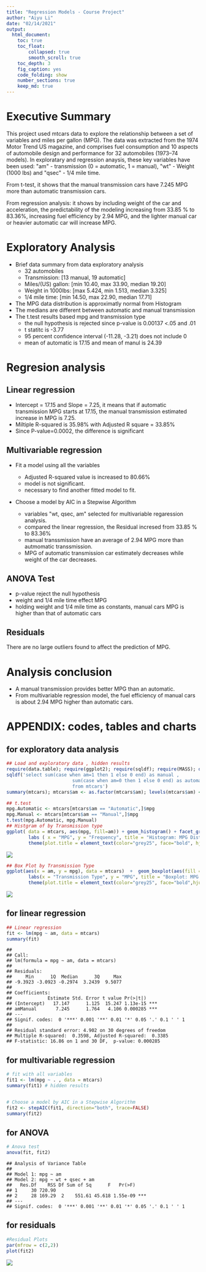 ```yaml
---
title: "Regression Models - Course Project"
author: "Aiyu Li"
date: "02/14/2021"
output:
  html_document:
    toc: true
    toc_float:
        collapsed: true
        smooth_scroll: true
    toc_depth: 3
    fig_caption: yes
    code_folding: show
    number_sections: true
    keep_md: true
---
```



# Executive Summary

This project used mtcars data to explore the relationship between a set of variables and miles per gallon (MPG). The data was extracted from the 1974 Motor Trend US magazine, and comprises fuel consumption and 10 aspects of automobile design and performance for 32 automobiles (1973–74 models). In exploratary and regression anaysis, these key variables have been used: "am" - transmission (0 = automatic, 1 = manual), "wt" - Weight (1000 lbs) and "qsec" - 1/4 mile time. 

From t-test, it shows that the manual transmission cars have 7.245 MPG more than automatic transmission cars. 

From regression analysis: it shows by including weight of the car and acceleration, the predictability of the modeling increasing from 33.85 % to 83.36%, increasing fuel efficiency by 2.94 MPG, and the lighter manual car or heavier automatic car will increase MPG.


# Exploratory Analysis

 * Brief data summary from data exploratory analysis
 	 - 32 automobiles
 	 - Transmission: [13 manual, 19 automatic]
	 - Miles/(US) gallon: [min 10.40, max 33.90, median 19.20]
   - Weight in 1000lbs: [max 5.424,  min 1.513, median 3.325]
   - 1/4 mile time: [min 14.50, max 22.90, median 17.71]
 * The MPG data distribution is approximatly normal from Histogram 
 * The medians are different between automatic and manual transmission
 * The t.test results based mpg and transmission type
	- the null hypothesis is rejected since p-value is 0.00137 <.05 and .01
	- t statitc is -3.77
	- 95 percent confidence interval (-11.28, -3.21) does not include 0
	- mean of automatic is 17.15 and mean of manul is 24.39  
	
# Regresion analysis

## Linear regression

 * Intercept = 17.15 and Slope = 7.25, it means that if automatic transmission MPG starts at 17.15, the manual transmission estimated increase in MPG is 7.25.
 * Miltiple R-squared is 35.98% with Adjusted R square = 33.85% 
 * Since P-value=0.0002, the difference is significant

## Multivariable regression
 * Fit a model using all the variables
    - Adjusted R-squared value is increased to 80.66%
    - model is not significant. 
    - necessary to find another fitted model to fit.
 
 * Choose a model by AIC in a Stepwise Algorithm
   - variables "wt, qsec, am" selected for multivariable regaression analysis. 
   - compared the linear regression, the Residual incresed from 33.85 % to 83.36%
   - manual transsmission have an average of 2.94 MPG more than autmomatic transsmission.
   - MPG of automatic transmission car estimately decreases while weight of the car decreases.
  

## ANOVA Test
 - p-value reject the null hypothesis
 - weight and 1/4 mile time effect MPG
 - holding weight and 1/4 mile time as constants, manual cars MPG is higher than that of automatic cars 
 
## Residuals
There are no large outliers found to affect the prediction of MPG.

# Analysis conclusion

* A manual transmission provides better MPG than an automatic.
* From multivariable regression model, the fuel efficiency of manual cars is about 2.94 MPG higher than automatic cars.

# APPENDIX: codes, tables and charts

## for exploratory data analysis


```r
## Load and exploratory data , hidden results
require(data.table); require(ggplot2); require(sqldf); require(MASS); data(mtcars); dim(mtcars)
sqldf('select sum(case when am=1 then 1 else 0 end) as manual , 
                        sum(case when am=0 then 1 else 0 end) as automatic
                        from mtcars')
summary(mtcars); mtcars$am <- as.factor(mtcars$am); levels(mtcars$am) <-c("Automatic","Manual")

## t.test
mpg.Automatic <- mtcars[mtcars$am == "Automatic",]$mpg
mpg.Manual <- mtcars[mtcars$am == "Manual",]$mpg
t.test(mpg.Automatic, mpg.Manual) 
## Histgram of by Transmission type
ggplot( data = mtcars, aes(mpg, fill=am)) + geom_histogram() + facet_grid(.~am) + 
        labs ( x = "MPG", y = "Frequency", title = "Histogram: MPG Distribution by Transmission Type") +
        theme(plot.title = element_text(color="grey25", face="bold", hjust=0.5))
```

![](RegressionModelsProject_files/figure-html/unnamed-chunk-1-1.png)<!-- -->

```r
## Box Plot by Transmission Type
ggplot(aes(x = am, y = mpg), data = mtcars)  +  geom_boxplot(aes(fill = am)) +
        labs(x = "Transmission Type", y = "MPG", title = "Boxplot: MPG by Transmission Type") +
        theme(plot.title = element_text(color="grey25", face="bold",hjust=0.5))
```

![](RegressionModelsProject_files/figure-html/unnamed-chunk-1-2.png)<!-- -->

## for linear regression


```r
## Linear regression
fit <- lm(mpg ~ am, data = mtcars)
summary(fit)
```

```
## 
## Call:
## lm(formula = mpg ~ am, data = mtcars)
## 
## Residuals:
##     Min      1Q  Median      3Q     Max 
## -9.3923 -3.0923 -0.2974  3.2439  9.5077 
## 
## Coefficients:
##             Estimate Std. Error t value Pr(>|t|)    
## (Intercept)   17.147      1.125  15.247 1.13e-15 ***
## amManual       7.245      1.764   4.106 0.000285 ***
## ---
## Signif. codes:  0 '***' 0.001 '**' 0.01 '*' 0.05 '.' 0.1 ' ' 1
## 
## Residual standard error: 4.902 on 30 degrees of freedom
## Multiple R-squared:  0.3598,	Adjusted R-squared:  0.3385 
## F-statistic: 16.86 on 1 and 30 DF,  p-value: 0.000285
```

## for multivariable regression


```r
# fit with all variables
fit1 <- lm(mpg ~ . , data = mtcars)
summary(fit1) # hidden results


# Choose a model by AIC in a Stepwise Algorithm
fit2 <- stepAIC(fit1, direction="both", trace=FALSE)
summary(fit2)
```

## for ANOVA


```r
# Anova test
anova(fit, fit2)
```

```
## Analysis of Variance Table
## 
## Model 1: mpg ~ am
## Model 2: mpg ~ wt + qsec + am
##   Res.Df    RSS Df Sum of Sq      F   Pr(>F)    
## 1     30 720.90                                 
## 2     28 169.29  2    551.61 45.618 1.55e-09 ***
## ---
## Signif. codes:  0 '***' 0.001 '**' 0.01 '*' 0.05 '.' 0.1 ' ' 1
```

## for residuals


```r
#Residual Plots
par(mfrow = c(2,2))
plot(fit2)
```

![](RegressionModelsProject_files/figure-html/unnamed-chunk-5-1.png)<!-- -->
